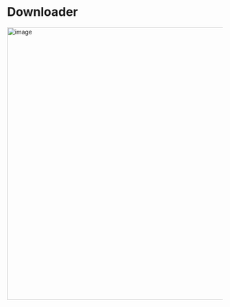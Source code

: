 # Downloader


<img width="699" height="635" alt="image" src="https://github.com/user-attachments/assets/720cb807-cebe-460b-8d29-5bd14f12fac5" />

